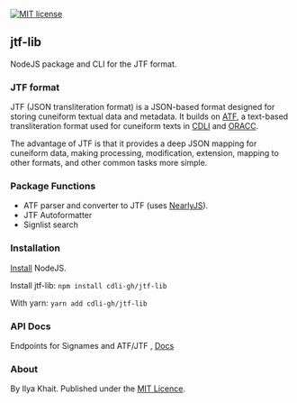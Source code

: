 [![MIT license](https://img.shields.io/badge/License-MIT-blue.svg)](https://lbesson.mit-license.org/)

## jtf-lib

NodeJS package and CLI for the JTF format.

### JTF format

JTF (JSON transliteration format) is a JSON-based format designed for storing cuneiform textual data and metadata. It builds on [ATF](http://oracc.museum.upenn.edu/doc/help/editinginatf/index.html), a text-based transliteration format used for cuneiform texts in [CDLI](http://www.cdli.ucla.edu/) and [ORACC](http://oracc.museum.upenn.edu).

The advantage of JTF is that it provides a deep JSON mapping for cuneiform data, making processing, modification, extension, mapping to other formats, and other common tasks more simple.

<!-- ToDo: Add details, JTF format description and schema -->

### Package Functions

- ATF parser and converter to JTF (uses [NearlyJS](https://nearley.js.org/)).
- JTF Autoformatter
- Signlist search

<!-- 
ToDo: Add tutorial.
- Installation
- Command line API
- Use in NodeJS applications
- Use in Python
-->

### Installation

[Install](https://nodejs.org/en/download/) NodeJS.

Install jtf-lib:
`npm install cdli-gh/jtf-lib` 

With yarn:
`yarn add cdli-gh/jtf-lib`
<!-- ToDo: Register npm package at www.npmjs.com -->




### API Docs

Endpoints for Signames and ATF/JTF , [Docs](docs/routes.md)

<!--
### Quick start

Command line:

- Convert ATF to JTF
- Load, save etc.
- CRUD functions

--> 

### About
By Ilya Khait. Published under the [MIT Licence](https://opensource.org/licenses/MIT).